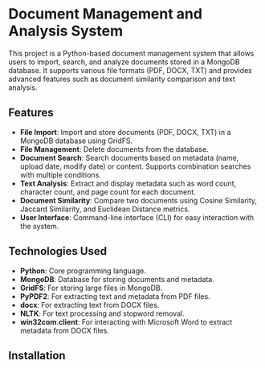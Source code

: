 # Document Management and Analysis System

This project is a Python-based document management system that allows users to import, search, and analyze documents stored in a MongoDB database. It supports various file formats (PDF, DOCX, TXT) and provides advanced features such as document similarity comparison and text analysis.

## Features

- **File Import**: Import and store documents (PDF, DOCX, TXT) in a MongoDB database using GridFS.
- **File Management**: Delete documents from the database.
- **Document Search**: Search documents based on metadata (name, upload date, modify date) or content. Supports combination searches with multiple conditions.
- **Text Analysis**: Extract and display metadata such as word count, character count, and page count for each document.
- **Document Similarity**: Compare two documents using Cosine Similarity, Jaccard Similarity, and Euclidean Distance metrics.
- **User Interface**: Command-line interface (CLI) for easy interaction with the system.

## Technologies Used

- **Python**: Core programming language.
- **MongoDB**: Database for storing documents and metadata.
- **GridFS**: For storing large files in MongoDB.
- **PyPDF2**: For extracting text and metadata from PDF files.
- **docx**: For extracting text from DOCX files.
- **NLTK**: For text processing and stopword removal.
- **win32com.client**: For interacting with Microsoft Word to extract metadata from DOCX files.

## Installation

